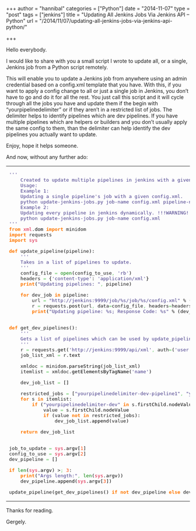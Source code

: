 +++
author = "hannibal"
categories = ["Python"]
date = "2014-11-07"
type = "post"
tags = ["jenkins"]
title = "Updating All Jenkins Jobs Via Jenkins API – Python"
url = "/2014/11/07/updating-all-jenkins-jobs-via-jenkins-api-python/"

+++

Hello everybody.

I would like to share with you a small script I wrote to update all, or a single, Jenkins job from a Python script remotely.

<!--more-->

This will enable you to update a Jenkins job from anywhere using an admin credential based on a config.xml template that you have. With this, if you want to apply a config change to all or just a single job in Jenkins, you don&#8217;t have to go and do it for all the rest. You just call this script and it will cycle through all the jobs you have and update them if the begin with &#8220;yourpipelinedelimiter&#8221; or if they aren&#8217;t in a restricted list of jobs. The delimiter helps to identify pipelines which are dev pipelines. If you have multiple pipelines which are helpers or builders and you don&#8217;t usually apply the same config to them, than the delimiter can help identify the dev pipelines you actually want to update.

Enjoy, hope it helps someone.

And now, without any further ado:

<div class="wp_syntax">
  <table>
    <tr>
      <td class="code">
        <pre class="python" style="font-family:monospace;"><span style="color: #483d8b;">'''
	Created to update multiple pipelines in jenkins with a given configuration and job list.
	Usage: 
	Example 1:
	Updating a single pipeline's job with a given config.xml.
	python update-jenkins-jobs.py job-name config.xml pipeline-name
	Example 2:
	Updating every pipeline in jenkins dynamically. !!!WARNING!!! This updates every job EXCEPT of the ones specified in restricted_jobs.
	python update-jenkins-jobs.py job-name config.xml
'''</span>
<span style="color: #ff7700;font-weight:bold;">from</span> <span style="color: #dc143c;">xml</span>.<span style="color: black;">dom</span> <span style="color: #ff7700;font-weight:bold;">import</span> minidom
<span style="color: #ff7700;font-weight:bold;">import</span> requests
<span style="color: #ff7700;font-weight:bold;">import</span> <span style="color: #dc143c;">sys</span>
&nbsp;
<span style="color: #ff7700;font-weight:bold;">def</span> update_pipeline<span style="color: black;">&#40;</span>pipeline<span style="color: black;">&#41;</span>:
	<span style="color: #483d8b;">'''
	Takes in a list of pipelines to update.
	'''</span>
	config_file <span style="color: #66cc66;">=</span> <span style="color: #008000;">open</span><span style="color: black;">&#40;</span>config_to_use<span style="color: #66cc66;">,</span> <span style="color: #483d8b;">'rb'</span><span style="color: black;">&#41;</span>
	headers <span style="color: #66cc66;">=</span> <span style="color: black;">&#123;</span><span style="color: #483d8b;">'content-type'</span>: <span style="color: #483d8b;">'application/xml'</span><span style="color: black;">&#125;</span>
	<span style="color: #ff7700;font-weight:bold;">print</span><span style="color: black;">&#40;</span><span style="color: #483d8b;">"Updating pipelines: "</span><span style="color: #66cc66;">,</span> pipeline<span style="color: black;">&#41;</span>
&nbsp;
	<span style="color: #ff7700;font-weight:bold;">for</span> dev_job <span style="color: #ff7700;font-weight:bold;">in</span> pipeline:
		url <span style="color: #66cc66;">=</span> <span style="color: #483d8b;">"http://jenkins:9999/job/%s/job/%s/config.xml"</span> % <span style="color: black;">&#40;</span>dev_job<span style="color: #66cc66;">,</span> job_to_update<span style="color: black;">&#41;</span>
		r <span style="color: #66cc66;">=</span> requests.<span style="color: black;">post</span><span style="color: black;">&#40;</span>url<span style="color: #66cc66;">,</span> data<span style="color: #66cc66;">=</span>config_file<span style="color: #66cc66;">,</span> headers<span style="color: #66cc66;">=</span>headers<span style="color: #66cc66;">,</span> auth<span style="color: #66cc66;">=</span><span style="color: black;">&#40;</span><span style="color: #483d8b;">'user'</span><span style="color: #66cc66;">,</span> <span style="color: #483d8b;">'password'</span><span style="color: black;">&#41;</span><span style="color: black;">&#41;</span>
		<span style="color: #ff7700;font-weight:bold;">print</span><span style="color: black;">&#40;</span><span style="color: #483d8b;">"Updating pipeline: %s; Response Code: %s"</span> % <span style="color: black;">&#40;</span>dev_job<span style="color: #66cc66;">,</span> r<span style="color: black;">&#41;</span><span style="color: black;">&#41;</span>
&nbsp;
&nbsp;
<span style="color: #ff7700;font-weight:bold;">def</span> get_dev_pipelines<span style="color: black;">&#40;</span><span style="color: black;">&#41;</span>:
	<span style="color: #483d8b;">'''
	Gets a list of pipelines which can be used by update_pipeline.
	'''</span>
	r <span style="color: #66cc66;">=</span> requests.<span style="color: black;">get</span><span style="color: black;">&#40;</span><span style="color: #483d8b;">'http://jenkins:9999/api/xml'</span><span style="color: #66cc66;">,</span> auth<span style="color: #66cc66;">=</span><span style="color: black;">&#40;</span><span style="color: #483d8b;">'user'</span><span style="color: #66cc66;">,</span> <span style="color: #483d8b;">'password'</span><span style="color: black;">&#41;</span><span style="color: #66cc66;">,</span> stream<span style="color: #66cc66;">=</span><span style="color: #008000;">True</span><span style="color: black;">&#41;</span>
	job_list_xml <span style="color: #66cc66;">=</span> r.<span style="color: black;">text</span>
&nbsp;
	xmldoc <span style="color: #66cc66;">=</span> minidom.<span style="color: black;">parseString</span><span style="color: black;">&#40;</span>job_list_xml<span style="color: black;">&#41;</span>
	itemlist <span style="color: #66cc66;">=</span> xmldoc.<span style="color: black;">getElementsByTagName</span><span style="color: black;">&#40;</span><span style="color: #483d8b;">'name'</span><span style="color: black;">&#41;</span> 
&nbsp;
	dev_job_list <span style="color: #66cc66;">=</span> <span style="color: black;">&#91;</span><span style="color: black;">&#93;</span>
&nbsp;
	restricted_jobs <span style="color: #66cc66;">=</span> <span style="color: black;">&#91;</span><span style="color: #483d8b;">"yourpipelinedelimiter-dev-pipeline1"</span><span style="color: #66cc66;">,</span> <span style="color: #483d8b;">"yourpipelinedelimiter-dev-pipeline2"</span><span style="color: #66cc66;">,</span> <span style="color: #483d8b;">"yourpipelinedelimiter-dev-pipeline3"</span><span style="color: black;">&#93;</span>
	<span style="color: #ff7700;font-weight:bold;">for</span> s <span style="color: #ff7700;font-weight:bold;">in</span> itemlist:
	    <span style="color: #ff7700;font-weight:bold;">if</span> <span style="color: black;">&#40;</span><span style="color: #483d8b;">"yourpipelinedelimiter-dev"</span> <span style="color: #ff7700;font-weight:bold;">in</span> s.<span style="color: black;">firstChild</span>.<span style="color: black;">nodeValue</span><span style="color: black;">&#41;</span> :
	    	value <span style="color: #66cc66;">=</span> s.<span style="color: black;">firstChild</span>.<span style="color: black;">nodeValue</span>
	    	<span style="color: #ff7700;font-weight:bold;">if</span> <span style="color: black;">&#40;</span>value <span style="color: #ff7700;font-weight:bold;">not</span> <span style="color: #ff7700;font-weight:bold;">in</span> restricted_jobs<span style="color: black;">&#41;</span>:
	    		dev_job_list.<span style="color: black;">append</span><span style="color: black;">&#40;</span>value<span style="color: black;">&#41;</span>
&nbsp;
	<span style="color: #ff7700;font-weight:bold;">return</span> dev_job_list
&nbsp;
&nbsp;
job_to_update <span style="color: #66cc66;">=</span> <span style="color: #dc143c;">sys</span>.<span style="color: black;">argv</span><span style="color: black;">&#91;</span><span style="color: #ff4500;">1</span><span style="color: black;">&#93;</span>
config_to_use <span style="color: #66cc66;">=</span> <span style="color: #dc143c;">sys</span>.<span style="color: black;">argv</span><span style="color: black;">&#91;</span><span style="color: #ff4500;">2</span><span style="color: black;">&#93;</span>
dev_pipeline <span style="color: #66cc66;">=</span> <span style="color: black;">&#91;</span><span style="color: black;">&#93;</span>
&nbsp;
<span style="color: #ff7700;font-weight:bold;">if</span> <span style="color: #008000;">len</span><span style="color: black;">&#40;</span><span style="color: #dc143c;">sys</span>.<span style="color: black;">argv</span><span style="color: black;">&#41;</span> &gt<span style="color: #66cc66;">;</span> <span style="color: #ff4500;">3</span>:
	<span style="color: #ff7700;font-weight:bold;">print</span><span style="color: black;">&#40;</span><span style="color: #483d8b;">"Args length:"</span><span style="color: #66cc66;">,</span> <span style="color: #008000;">len</span><span style="color: black;">&#40;</span><span style="color: #dc143c;">sys</span>.<span style="color: black;">argv</span><span style="color: black;">&#41;</span><span style="color: black;">&#41;</span>
	dev_pipeline.<span style="color: black;">append</span><span style="color: black;">&#40;</span><span style="color: #dc143c;">sys</span>.<span style="color: black;">argv</span><span style="color: black;">&#91;</span><span style="color: #ff4500;">3</span><span style="color: black;">&#93;</span><span style="color: black;">&#41;</span>
&nbsp;
update_pipeline<span style="color: black;">&#40;</span>get_dev_pipelines<span style="color: black;">&#40;</span><span style="color: black;">&#41;</span> <span style="color: #ff7700;font-weight:bold;">if</span> <span style="color: #ff7700;font-weight:bold;">not</span> dev_pipeline <span style="color: #ff7700;font-weight:bold;">else</span> dev_pipeline<span style="color: black;">&#41;</span></pre>
      </td>
    </tr>
  </table>
</div>

Thanks for reading.
  
Gergely.